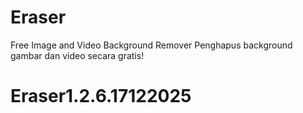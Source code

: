 # Eraser

Free Image and Video Background Remover
Penghapus background gambar dan video secara gratis!

# Eraser1.2.6.17122025
